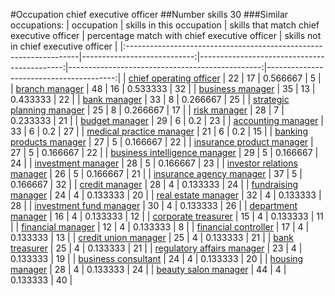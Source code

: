 #Occupation chief executive officer
##Number skills 30
###Similar occupations:
| occupation                                                        |   skills in this occupation |   skills that match chief executive officer |   percentage match with chief executive officer |   skills not in chief executive officer |
|:------------------------------------------------------------------|----------------------------:|--------------------------------------------:|------------------------------------------------:|----------------------------------------:|
| [chief operating officer](chief_operating_officer.md)             |                          22 |                                          17 |                                        0.566667 |                                       5 |
| [branch manager](branch_manager.md)                               |                          48 |                                          16 |                                        0.533333 |                                      32 |
| [business manager](business_manager.md)                           |                          35 |                                          13 |                                        0.433333 |                                      22 |
| [bank manager](bank_manager.md)                                   |                          33 |                                           8 |                                        0.266667 |                                      25 |
| [strategic planning manager](strategic_planning_manager.md)       |                          25 |                                           8 |                                        0.266667 |                                      17 |
| [risk manager](risk_manager.md)                                   |                          28 |                                           7 |                                        0.233333 |                                      21 |
| [budget manager](budget_manager.md)                               |                          29 |                                           6 |                                        0.2      |                                      23 |
| [accounting manager](accounting_manager.md)                       |                          33 |                                           6 |                                        0.2      |                                      27 |
| [medical practice manager](medical_practice_manager.md)           |                          21 |                                           6 |                                        0.2      |                                      15 |
| [banking products manager](banking_products_manager.md)           |                          27 |                                           5 |                                        0.166667 |                                      22 |
| [insurance product manager](insurance_product_manager.md)         |                          27 |                                           5 |                                        0.166667 |                                      22 |
| [business intelligence manager](business_intelligence_manager.md) |                          29 |                                           5 |                                        0.166667 |                                      24 |
| [investment manager](investment_manager.md)                       |                          28 |                                           5 |                                        0.166667 |                                      23 |
| [investor relations manager](investor_relations_manager.md)       |                          26 |                                           5 |                                        0.166667 |                                      21 |
| [insurance agency manager](insurance_agency_manager.md)           |                          37 |                                           5 |                                        0.166667 |                                      32 |
| [credit manager](credit_manager.md)                               |                          28 |                                           4 |                                        0.133333 |                                      24 |
| [fundraising manager](fundraising_manager.md)                     |                          24 |                                           4 |                                        0.133333 |                                      20 |
| [real estate manager](real_estate_manager.md)                     |                          32 |                                           4 |                                        0.133333 |                                      28 |
| [investment fund manager](investment_fund_manager.md)             |                          30 |                                           4 |                                        0.133333 |                                      26 |
| [department manager](department_manager.md)                       |                          16 |                                           4 |                                        0.133333 |                                      12 |
| [corporate treasurer](corporate_treasurer.md)                     |                          15 |                                           4 |                                        0.133333 |                                      11 |
| [financial manager](financial_manager.md)                         |                          12 |                                           4 |                                        0.133333 |                                       8 |
| [financial controller](financial_controller.md)                   |                          17 |                                           4 |                                        0.133333 |                                      13 |
| [credit union manager](credit_union_manager.md)                   |                          25 |                                           4 |                                        0.133333 |                                      21 |
| [bank treasurer](bank_treasurer.md)                               |                          25 |                                           4 |                                        0.133333 |                                      21 |
| [regulatory affairs manager](regulatory_affairs_manager.md)       |                          23 |                                           4 |                                        0.133333 |                                      19 |
| [business consultant](business_consultant.md)                     |                          24 |                                           4 |                                        0.133333 |                                      20 |
| [housing manager](housing_manager.md)                             |                          28 |                                           4 |                                        0.133333 |                                      24 |
| [beauty salon manager](beauty_salon_manager.md)                   |                          44 |                                           4 |                                        0.133333 |                                      40 |
